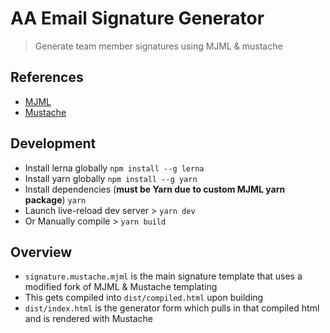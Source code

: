 # AA Email Signature Generator

> Generate team member signatures using MJML & mustache

## References

-   [MJML](https://mjml.io)
-   [Mustache](https://github.com/janl/mustache.js/)

## Development

-   Install lerna globally `npm install --g lerna`
-   Install yarn globally `npm install --g yarn`
-   Install dependencies (**must be Yarn due to custom MJML yarn package**) `yarn`
-   Launch live-reload dev server > `yarn dev`
-   Or Manually compile > `yarn build`

## Overview

-   `signature.mustache.mjml` is the main signature template that uses a modified fork of MJML & Mustache templating
-   This gets compiled into `dist/compiled.html` upon building
-   `dist/index.html` is the generator form which pulls in that compiled html and is rendered with Mustache

